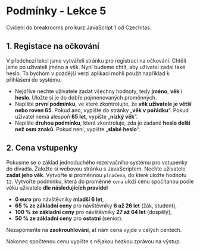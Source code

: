 # Podmínky - Lekce 5

Cvičení do breakrooms pro kurz JavaScript 1 od Czechitas.

## 1. Registace na očkování

V předchozí lekci jsme vytvářeli stránku pro registraci na očkování. Chtěli jsme po uživateli jméno a věk. Nyní budeme chtít, aby uživatel zadal také heslo. To bychom v pozdější verzi aplikaci mohli použít například k přihlášení do systému.

- Nejdříve nechte uživatele zadat všechny hodnoty, tedy **jméno**, **věk** i **heslo**. Uložte si je do dobře pojmenovaných proměnných.
- Napište **první podmínku**, ve které zkontrolujte, že **věk uživatele je větší nebo roven 65**. Pokud ano, vypište do stránky „**věk v pořádku**“. Pokud uživatel nemá alespoň **65 let**, vypište „**nízký věk**“.
- Napište **druhou podmínku**, která zkontroluje, zda je zadané **heslo delší než osm znaků**. Pokud není, vypište „**slabé heslo**“.


## 2. Cena vstupenky

Pokusme se o základ jednoduchého rezervačního systému pro vstupenky do divadla. Založte si webovou stránku s JavaScriptem. Nechte uživatele **zadat jeho věk**. Vytvořte si proměnnou `plnaCena`, do které uložte hodnotu `12`. Vytvořte podmínku, která do proměnné `cena` uloží cenu spočítanou podle věku uživatele **dle následujících pravidel**

- **0 euro** pro návštěvníky **mladší 6 let**,
- **65 % ze základní ceny** pro návštěvníky **6 až 26 let** (žák, student),
- **100 % ze základní ceny** pro návštěvníky **27 až 64 let** (dospělý),
- **50 % ze základní ceny** pro **ostatní** (senior).

Nezapomeňte na **zaokrouhlování**, ať nám cena vyjde v celých centech.

Nakonec spočtenou cenu vypište s nějakou hezkou zprávou na výstup.